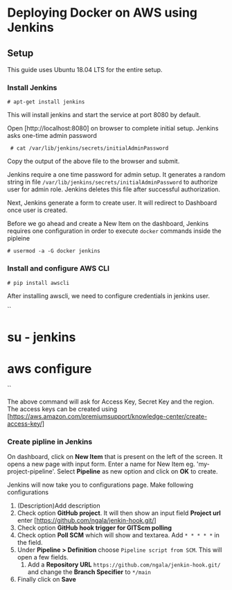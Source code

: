 # Deploying Docker on AWS using Jenkins


## Setup 


This guide uses Ubuntu 18.04 LTS for the entire setup.


### Install Jenkins


`` # apt-get install jenkins ``

This will install jenkins and start the service at port 8080 by default.

Open [http://localhost:8080] on browser to complete initial setup. Jenkins asks one-time admin password

`` # cat /var/lib/jenkins/secrets/initialAdminPassword``

Copy the output of the above file to the browser and submit. 

Jenkins require a one time password for admin setup. It generates a random string in file `/var/lib/jenkins/secrets/initialAdminPassword` to authorize user for admin role. Jenkins deletes this file after successful authorization.

Next, Jenkins generate a form to create user. It will redirect to Dashboard once user is created.

Before we go ahead and create a New Item on the dashboard, Jenkins requires one configuration in order to execute `docker` commands inside the pipleine

`` # usermod -a -G docker jenkins ``


### Install and configure AWS CLI

`` # pip install awscli ``

After installing awscli, we need to configure credentials in jenkins user.

``
# su - jenkins 
# aws configure 
``

The above command will ask for Access Key, Secret Key and the region. The access keys can be created using [https://aws.amazon.com/premiumsupport/knowledge-center/create-access-key/]

 
### Create pipline in Jenkins


On dashboard, click on **New Item** that is present on the left of the screen. It opens a new page with input form. Enter a name for New Item eg. 'my-project-pipeline'. Select **Pipeline** as new option and click on **OK** to create.

Jenkins will now take you to configurations page. Make following configurations

1. (Description)Add description
1. Check option **GitHub project**. It will then show an input field **Project url** enter [https://github.com/ngala/jenkin-hook.git/]
1. Check option **GitHub hook trigger for GITScm polling**
1. Check option **Poll SCM** which will show and textarea. Add `* * * * *` in the field.
1. Under **Pipeline > Definition** choose `Pipeline script from SCM`. This will open a few fields.
    1. Add a **Repository URL** `https://github.com/ngala/jenkin-hook.git/` and change the **Branch Specifier** to `*/main`
1. Finally click on **Save**

